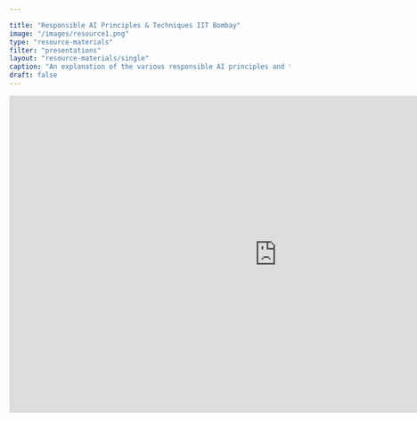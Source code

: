 ```yaml
---

title: "Responsible AI Principles & Techniques IIT Bombay"
image: "/images/resource1.png"
type: "resource-materials"
filter: "presentations"
layout: "resource-materials/single"
caption: "An explanation of the various responsible AI principles and techniques - Fairness, Explainability, Robustness, Privacy, Security, Transportation, and Accountability - as outlined by Prof. Ravindran at IIT Bombay."
draft: false
---
```


 <iframe src="https://docs.google.com/presentation/d/1cN2a08shNPAf-m-R_2-05-dlz074CqpGDTlfQqt2ViM/edit?usp=sharing" 
            frameborder="0" 
            width="960" 
            height="569" 
            allowfullscreen="true" 
            mozallowfullscreen="true" 
            webkitallowfullscreen="true">
    </iframe>